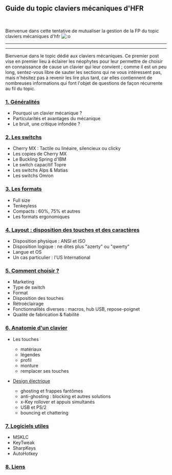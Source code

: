 ## Guide du topic claviers mécaniques d'HFR

&nbsp;

Bienvenue dans cette tentative de mutualiser la gestion de la FP du topic claviers mécaniques d'hfr ![:o](https://forum-images.hardware.fr/icones/redface.gif)

---
---

Bienvenue dans le topic dédié aux claviers mécaniques. Ce premier post vise en premier lieu à éclairer les néophytes pour leur permettre de choisir en connaissance de cause un clavier qui leur convient ; comme il est un peu long, sentez-vous libre de sauter les sections qui ne vous intéressent pas, mais n'hésitez pas à revenir les lire plus tard, car elles contiennent de nombreuses informations qui font l'objet de questions de façon récurrente au fil du topic.
 


### <a href="01-generalites.html">1. Généralités</a>
* Pourquoi un clavier mécanique ?
* Particularités et avantages du mécanique
* Le bruit, une critique infondée ?
 

### <a href="02-les-switchs.html">2. Les switchs</a>
* Cherry MX : Tactile ou linéaire, silencieux ou clicky
* Les copies de Cherry MX
* Le Buckling Spring d'IBM
* Le switch capacitif Topre
* Les switchs Alps & Matias
* Les switchs Omron
 

### <a href="03-les-formats.html">3. Les formats</a>
* Full size
* Tenkeyless
* Compacts : 60%, 75% et autres
* Les formats ergonomiques
 

### <a href="04-layout.html">4. Layout : disposition des touches et des caractères</a>
* Disposition physique : ANSI et ISO
* Disposition logique : ne dites plus "azerty" ou "qwerty"
* Langue et OS
* Un cas particulier : l'US International


### <a href="05-comment-choisir.html">5. Comment choisir ?</a>
* Marketing
* Type de switch
* Format
* Disposition des touches
* Rétroéclairage
* Fonctionnalités diverses : macros, hub USB, repose-poignet
* Qualité de fabrication & fiabilité
 

### <a href="06.1-anatomie-touches.html">6. Anatomie d'un clavier</a>
* Les touches
  * matériaux
  * légendes
  * profil
  * monture
  * remplacer ses touches
  
* <a href="06.2-anatomie-elec.html">Design électrique</a>
  * ghosting et frappes fantômes
  * anti-ghosting : blocking et autres solutions
  * x-Key rollover et appuis simultanés
  * USB et PS/2
  * bouncing et chattering
 

### <a href="07-logiciels">7. Logiciels utiles</a>
* MSKLC
* KeyTweak
* SharpKeys
* AutoHotkey
 

### <a href="08-liens">8. Liens</a>
